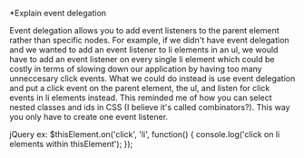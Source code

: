 *Explain event delegation

Event delegation allows you to add event listeners to the parent element rather than specific nodes. For example,
if we didn't have event delegation and we wanted to add an event listener to li elements in an ul, we would have
to add an event listener on every single li element which could be costly in terms of slowing down our application
by having too many unneccesary click events. What we could do instead is use event delegation and put a click event
on the parent element, the ul, and listen for click events in li elements instead. This reminded me of how you
can select nested classes and ids in CSS (I believe it's called combinators?). This way you only have to create
one event listener.

jQuery ex:
  $thisElement.on('click', 'li', function() {
    console.log('click on li elements within thisElement');
  });